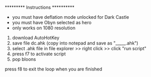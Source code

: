 *********       Instructions           **********

- you must have deflation mode unlocked for Dark Castle
- you must have Obyn selected as hero
- only works on 1080 resolution

1. download AutoHotKey
2. save file dc.ahk    (copy into notepad and save as "_____.ahk")
3. select .ahk file in file explorer >> right click >> click "run script"
4. press f7 to activate script
5. pop bloons

press f8 to exit the loop when you are finished
